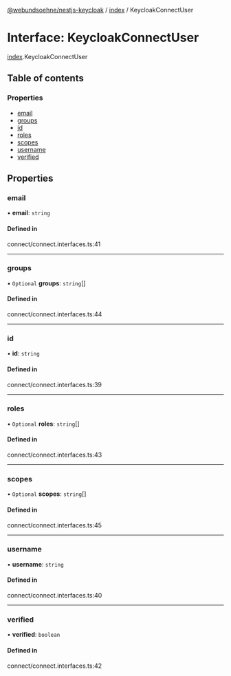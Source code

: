 [@webundsoehne/nestjs-keycloak](../README.md) / [index](../modules/index.md) / KeycloakConnectUser

# Interface: KeycloakConnectUser

[index](../modules/index.md).KeycloakConnectUser

## Table of contents

### Properties

- [email](index.KeycloakConnectUser.md#email)
- [groups](index.KeycloakConnectUser.md#groups)
- [id](index.KeycloakConnectUser.md#id)
- [roles](index.KeycloakConnectUser.md#roles)
- [scopes](index.KeycloakConnectUser.md#scopes)
- [username](index.KeycloakConnectUser.md#username)
- [verified](index.KeycloakConnectUser.md#verified)

## Properties

### email

• **email**: `string`

#### Defined in

connect/connect.interfaces.ts:41

---

### groups

• `Optional` **groups**: `string`[]

#### Defined in

connect/connect.interfaces.ts:44

---

### id

• **id**: `string`

#### Defined in

connect/connect.interfaces.ts:39

---

### roles

• `Optional` **roles**: `string`[]

#### Defined in

connect/connect.interfaces.ts:43

---

### scopes

• `Optional` **scopes**: `string`[]

#### Defined in

connect/connect.interfaces.ts:45

---

### username

• **username**: `string`

#### Defined in

connect/connect.interfaces.ts:40

---

### verified

• **verified**: `boolean`

#### Defined in

connect/connect.interfaces.ts:42
